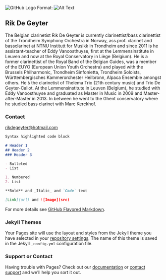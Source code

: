 ![GitHub Logo](/images/logo.png)
Format: ![Alt Text](url)

## Rik De Geyter

The Belgian clarinetist Rik De Geyter is currently clarinettist/bass clarinettist of the Trondheim Symphony Orchestra in Norway, ass.prof. clarinet and bassclarinet at NTNU Institutt for Musikk in Trondheim and since 2011 is he assistant-teacher of Eddy Vanoosthuyse, first at the Lemmensinstitute in Leuven and now at the Royal Conservatory in Liège (Belgium).
He is a former clarinettist of the Royal Band of the Belgian Guides, was a member of the EUYO (European Union Youth Orchestra) and played with the Brussels Philharmonic, Trondheim Sinfonietta, Trondheim Soloists, Württembergisches Kammerorchester Heilbronn, Alpaca Ensemble amongst others. He ́s the clarinetist of Thelema Trio (21th century music) and Trio De Geyter-Callot. At the Lemmensinstitute in Leuven (Belgium), he studied with Eddy Vanoosthuyse and graduated as Master in Music in 2009 and Master-after-Master in 2013. In between he went to the Ghent conservatory where he studied bass clarinet with Marc Kerckhof.

### Contact
rikdegeyter@hotmail.com



```markdown
Syntax highlighted code block

# Header 1
## Header 2
### Header 3

- Bulleted
- List

1. Numbered
2. List

**Bold** and _Italic_ and `Code` text

[Link](url) and ![Image](src)
```

For more details see [GitHub Flavored Markdown](https://guides.github.com/features/mastering-markdown/).

### Jekyll Themes

Your Pages site will use the layout and styles from the Jekyll theme you have selected in your [repository settings](https://github.com/rikdegeyter/why-music/settings). The name of this theme is saved in the Jekyll `_config.yml` configuration file.

### Support or Contact

Having trouble with Pages? Check out our [documentation](https://help.github.com/categories/github-pages-basics/) or [contact support](https://github.com/contact) and we’ll help you sort it out.
